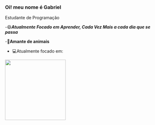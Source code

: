 ### Oi! meu nome é Gabriel

Estudante de Programação

-😄***Atualmente Focado em Aprender, Cada Vez Mais a cada dia que se passa***

-🐶**Amante de animais**
-	💻Atualmente focado em: 
<img width='200' height='200' src="https://cdn.jsdelivr.net/gh/devicons/devicon/icons/python/python-original.svg" />
                    
           
          
